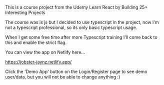 This is a course project from the Udemy Learn React by Building 25+ Interesting Projects

The course was is js but I decided to use typescript in the project, now I'm not a typescript professional, so its only basic typescript usage.

When I get some free time after more Typescript training I'll come back to this and enable the strict flag.

You can view the app on Netlify here...

https://jobster-jaynz.netlify.app/

Click the 'Demo App' button on the Login/Register page to see demo user/data, but you will not be able to change anything :)
